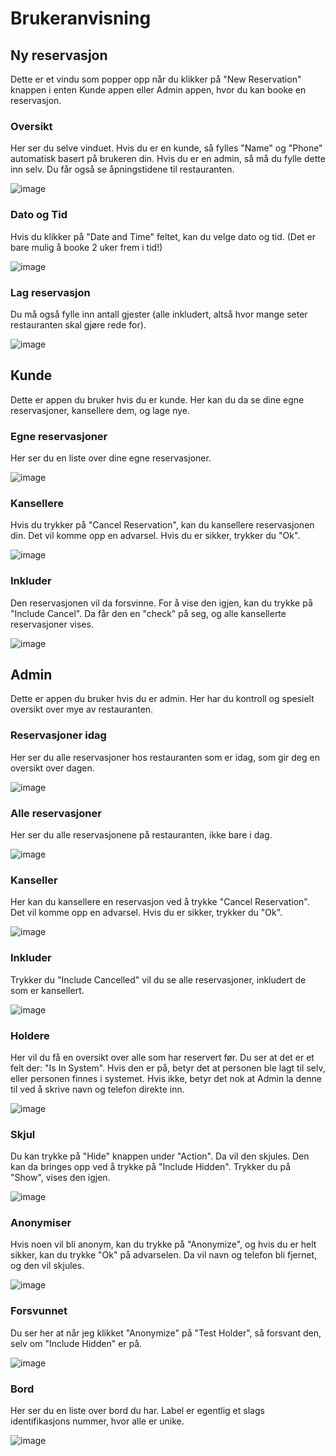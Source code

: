 # Brukeranvisning
## Ny reservasjon
Dette er et vindu som popper opp når du klikker på "New Reservation" knappen i enten Kunde appen eller Admin appen, hvor du kan booke en reservasjon.
### Oversikt
Her ser du selve vinduet. Hvis du er en kunde, så fylles "Name" og "Phone" automatisk basert på brukeren din. Hvis du er en admin, så må du fylle dette inn selv. Du får også se åpningstidene til restauranten.

![image](https://github.com/user-attachments/assets/ee85d570-d32b-4214-86a5-cf0ae117a1e9)
### Dato og Tid
Hvis du klikker på "Date and Time" feltet, kan du velge dato og tid. (Det er bare mulig å booke 2 uker frem i tid!)

![image](https://github.com/user-attachments/assets/aec99a2b-1146-4a1f-8bd2-78936c932e87)
### Lag reservasjon
Du må også fylle inn antall gjester (alle inkludert, altså hvor mange seter restauranten skal gjøre rede for).

![image](https://github.com/user-attachments/assets/24f27364-2782-427e-be75-3685ab36fb0b)
## Kunde
Dette er appen du bruker hvis du er kunde. Her kan du da se dine egne reservasjoner, kansellere dem, og lage nye.

### Egne reservasjoner
Her ser du en liste over dine egne reservasjoner.

![image](https://github.com/user-attachments/assets/a98f7d6f-7730-4fb9-8584-2241d7098e0e)
### Kansellere
Hvis du trykker på "Cancel Reservation", kan du kansellere reservasjonen din. Det vil komme opp en advarsel. Hvis du er sikker, trykker du "Ok".

![image](https://github.com/user-attachments/assets/12a9e88b-c724-418e-bf88-646d4c8a6d44)
### Inkluder
Den reservasjonen vil da forsvinne. For å vise den igjen, kan du trykke på "Include Cancel". Da får den en "check" på seg, og alle kansellerte reservasjoner vises.

![image](https://github.com/user-attachments/assets/aacc35ba-3ccb-4c3e-be2a-9f25bb0e3344)
## Admin
Dette er appen du bruker hvis du er admin. Her har du kontroll og spesielt oversikt over mye av restauranten.

### Reservasjoner idag
Her ser du alle reservasjoner hos restauranten som er idag, som gir deg en oversikt over dagen.

![image](https://github.com/user-attachments/assets/c3baba18-b205-4296-ad83-c7dd48340c1b)
### Alle reservasjoner
Her ser du alle reservasjonene på restauranten, ikke bare i dag.

![image](https://github.com/user-attachments/assets/1c472be9-1782-47bc-a9b2-5a333668255f)
### Kanseller
Her kan du kansellere en reservasjon ved å trykke "Cancel Reservation". Det vil komme opp en advarsel. Hvis du er sikker, trykker du "Ok".

![image](https://github.com/user-attachments/assets/577e83c7-04a4-4b8a-99d3-22f636e0d1e9)
### Inkluder
Trykker du "Include Cancelled" vil du se alle reservasjoner, inkludert de som er kansellert.

![image](https://github.com/user-attachments/assets/2294ef10-9b9b-410f-8a28-c817dd8e6ee8)
### Holdere
Her vil du få en oversikt over alle som har reservert før. Du ser at det er et felt der: "Is In System". Hvis den er på, betyr det at personen ble lagt til selv, eller personen finnes i systemet. Hvis ikke, betyr det nok at Admin la denne til ved å skrive navn og telefon direkte inn.

![image](https://github.com/user-attachments/assets/06d8a579-7433-4376-a1b1-834f7add5ae0)
### Skjul
Du kan trykke på "Hide" knappen under "Action". Da vil den skjules. Den kan da bringes opp ved å trykke på "Include Hidden". Trykker du på "Show", vises den igjen.

![image](https://github.com/user-attachments/assets/0cb0b11b-ad0f-4386-ae21-3e0c3c9fca6a)
### Anonymiser
Hvis noen vil bli anonym, kan du trykke på "Anonymize", og hvis du er helt sikker, kan du trykke "Ok" på advarselen. Da vil navn og telefon bli fjernet, og den vil skjules.

![image](https://github.com/user-attachments/assets/1a40aed7-0fe5-4d73-85b6-8795292d66f5)
### Forsvunnet
Du ser her at når jeg klikket "Anonymize" på "Test Holder", så forsvant den, selv om "Include Hidden" er på.

![image](https://github.com/user-attachments/assets/2f37f7fe-08fc-4515-a995-a230f2e8a597)
### Bord
Her ser du en liste over bord du har. Label er egentlig et slags identifikasjons nummer, hvor alle er unike.

![image](https://github.com/user-attachments/assets/09f23426-f52f-402f-b20e-1542fc1534d9)
